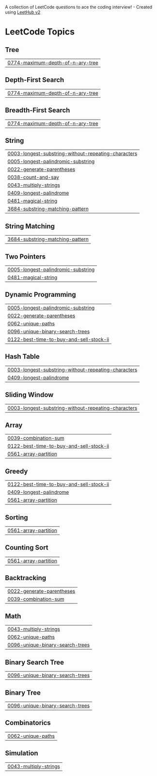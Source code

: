 A collection of LeetCode questions to ace the coding interview! - Created using [LeetHub v2](https://github.com/arunbhardwaj/LeetHub-2.0)
<!---LeetCode Topics Start-->
# LeetCode Topics
## Tree
|  |
| ------- |
| [0774-maximum-depth-of-n-ary-tree](https://github.com/shunn2/Leetcode/tree/master/0774-maximum-depth-of-n-ary-tree) |
## Depth-First Search
|  |
| ------- |
| [0774-maximum-depth-of-n-ary-tree](https://github.com/shunn2/Leetcode/tree/master/0774-maximum-depth-of-n-ary-tree) |
## Breadth-First Search
|  |
| ------- |
| [0774-maximum-depth-of-n-ary-tree](https://github.com/shunn2/Leetcode/tree/master/0774-maximum-depth-of-n-ary-tree) |
## String
|  |
| ------- |
| [0003-longest-substring-without-repeating-characters](https://github.com/shunn2/Leetcode/tree/master/0003-longest-substring-without-repeating-characters) |
| [0005-longest-palindromic-substring](https://github.com/shunn2/Leetcode/tree/master/0005-longest-palindromic-substring) |
| [0022-generate-parentheses](https://github.com/shunn2/Leetcode/tree/master/0022-generate-parentheses) |
| [0038-count-and-say](https://github.com/shunn2/Leetcode/tree/master/0038-count-and-say) |
| [0043-multiply-strings](https://github.com/shunn2/Leetcode/tree/master/0043-multiply-strings) |
| [0409-longest-palindrome](https://github.com/shunn2/Leetcode/tree/master/0409-longest-palindrome) |
| [0481-magical-string](https://github.com/shunn2/Leetcode/tree/master/0481-magical-string) |
| [3684-substring-matching-pattern](https://github.com/shunn2/Leetcode/tree/master/3684-substring-matching-pattern) |
## String Matching
|  |
| ------- |
| [3684-substring-matching-pattern](https://github.com/shunn2/Leetcode/tree/master/3684-substring-matching-pattern) |
## Two Pointers
|  |
| ------- |
| [0005-longest-palindromic-substring](https://github.com/shunn2/Leetcode/tree/master/0005-longest-palindromic-substring) |
| [0481-magical-string](https://github.com/shunn2/Leetcode/tree/master/0481-magical-string) |
## Dynamic Programming
|  |
| ------- |
| [0005-longest-palindromic-substring](https://github.com/shunn2/Leetcode/tree/master/0005-longest-palindromic-substring) |
| [0022-generate-parentheses](https://github.com/shunn2/Leetcode/tree/master/0022-generate-parentheses) |
| [0062-unique-paths](https://github.com/shunn2/Leetcode/tree/master/0062-unique-paths) |
| [0096-unique-binary-search-trees](https://github.com/shunn2/Leetcode/tree/master/0096-unique-binary-search-trees) |
| [0122-best-time-to-buy-and-sell-stock-ii](https://github.com/shunn2/Leetcode/tree/master/0122-best-time-to-buy-and-sell-stock-ii) |
## Hash Table
|  |
| ------- |
| [0003-longest-substring-without-repeating-characters](https://github.com/shunn2/Leetcode/tree/master/0003-longest-substring-without-repeating-characters) |
| [0409-longest-palindrome](https://github.com/shunn2/Leetcode/tree/master/0409-longest-palindrome) |
## Sliding Window
|  |
| ------- |
| [0003-longest-substring-without-repeating-characters](https://github.com/shunn2/Leetcode/tree/master/0003-longest-substring-without-repeating-characters) |
## Array
|  |
| ------- |
| [0039-combination-sum](https://github.com/shunn2/Leetcode/tree/master/0039-combination-sum) |
| [0122-best-time-to-buy-and-sell-stock-ii](https://github.com/shunn2/Leetcode/tree/master/0122-best-time-to-buy-and-sell-stock-ii) |
| [0561-array-partition](https://github.com/shunn2/Leetcode/tree/master/0561-array-partition) |
## Greedy
|  |
| ------- |
| [0122-best-time-to-buy-and-sell-stock-ii](https://github.com/shunn2/Leetcode/tree/master/0122-best-time-to-buy-and-sell-stock-ii) |
| [0409-longest-palindrome](https://github.com/shunn2/Leetcode/tree/master/0409-longest-palindrome) |
| [0561-array-partition](https://github.com/shunn2/Leetcode/tree/master/0561-array-partition) |
## Sorting
|  |
| ------- |
| [0561-array-partition](https://github.com/shunn2/Leetcode/tree/master/0561-array-partition) |
## Counting Sort
|  |
| ------- |
| [0561-array-partition](https://github.com/shunn2/Leetcode/tree/master/0561-array-partition) |
## Backtracking
|  |
| ------- |
| [0022-generate-parentheses](https://github.com/shunn2/Leetcode/tree/master/0022-generate-parentheses) |
| [0039-combination-sum](https://github.com/shunn2/Leetcode/tree/master/0039-combination-sum) |
## Math
|  |
| ------- |
| [0043-multiply-strings](https://github.com/shunn2/Leetcode/tree/master/0043-multiply-strings) |
| [0062-unique-paths](https://github.com/shunn2/Leetcode/tree/master/0062-unique-paths) |
| [0096-unique-binary-search-trees](https://github.com/shunn2/Leetcode/tree/master/0096-unique-binary-search-trees) |
## Binary Search Tree
|  |
| ------- |
| [0096-unique-binary-search-trees](https://github.com/shunn2/Leetcode/tree/master/0096-unique-binary-search-trees) |
## Binary Tree
|  |
| ------- |
| [0096-unique-binary-search-trees](https://github.com/shunn2/Leetcode/tree/master/0096-unique-binary-search-trees) |
## Combinatorics
|  |
| ------- |
| [0062-unique-paths](https://github.com/shunn2/Leetcode/tree/master/0062-unique-paths) |
## Simulation
|  |
| ------- |
| [0043-multiply-strings](https://github.com/shunn2/Leetcode/tree/master/0043-multiply-strings) |
<!---LeetCode Topics End-->
